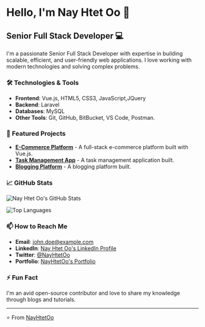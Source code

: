 <!--
NayHtetOo/NayHtetOo is a ✨ special ✨ repository because its `README.md` (this file) appears on your GitHub profile.
You can click the Preview link to take a look at your changes.
-->
# Hello, I'm Nay Htet Oo 👋

## Senior Full Stack Developer 💻

I'm a passionate Senior Full Stack Developer with expertise in building scalable, efficient, and user-friendly web applications. I love working with modern technologies and solving complex problems.

### 🛠️ Technologies & Tools

- **Frontend**: Vue.js, HTML5, CSS3, JavaScript,JQuery
- **Backend**: Laravel
- **Databases**: MySQL
- **Other Tools**: Git, GitHub, BitBucket, VS Code, Postman.

### 🌟 Featured Projects

- **[E-Commerce Platform](https://github.com/NayHtetOo/laravel-vue-workshop)** - A full-stack e-commerce platform built with Vue.js.
- **[Task Management App](https://github.com/NayHtetOo/laravel-vue-workshop)** - A task management application built.
- **[Blogging Platform](https://github.com/NayHtetOo/laravel-vue-workshop)** - A blogging platform built.

### 📈 GitHub Stats

![Nay Htet Oo's GitHub Stats](https://github-readme-stats.vercel.app/api?username=johndoe&show_icons=true&theme=radical)

![Top Languages](https://github-readme-stats.vercel.app/api/top-langs/?username=johndoe&layout=compact&theme=radical)

### 📫 How to Reach Me

- **Email**: [john.doe@example.com](mailto:john.doe@example.com)
- **LinkedIn**: [Nay Htet Oo's LinkedIn Profile](https://www.linkedin.com/in/ney-htet-oo-858043248/)
- **Twitter**: [@NayHtetOo]()
- **Portfolio**: [NayHtetOo's Portfolio]()

### ⚡ Fun Fact

I'm an avid open-source contributor and love to share my knowledge through blogs and tutorials.

---

⭐️ From [NayHtetOo](https://github.com/NayHtetOo)
